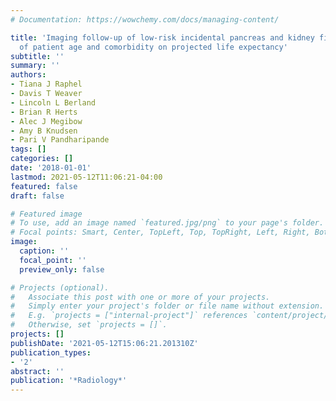 ```yaml
---
# Documentation: https://wowchemy.com/docs/managing-content/

title: 'Imaging follow-up of low-risk incidental pancreas and kidney findings: effects
  of patient age and comorbidity on projected life expectancy'
subtitle: ''
summary: ''
authors:
- Tiana J Raphel
- Davis T Weaver
- Lincoln L Berland
- Brian R Herts
- Alec J Megibow
- Amy B Knudsen
- Pari V Pandharipande
tags: []
categories: []
date: '2018-01-01'
lastmod: 2021-05-12T11:06:21-04:00
featured: false
draft: false

# Featured image
# To use, add an image named `featured.jpg/png` to your page's folder.
# Focal points: Smart, Center, TopLeft, Top, TopRight, Left, Right, BottomLeft, Bottom, BottomRight.
image:
  caption: ''
  focal_point: ''
  preview_only: false

# Projects (optional).
#   Associate this post with one or more of your projects.
#   Simply enter your project's folder or file name without extension.
#   E.g. `projects = ["internal-project"]` references `content/project/deep-learning/index.md`.
#   Otherwise, set `projects = []`.
projects: []
publishDate: '2021-05-12T15:06:21.201310Z'
publication_types:
- '2'
abstract: ''
publication: '*Radiology*'
---
```

